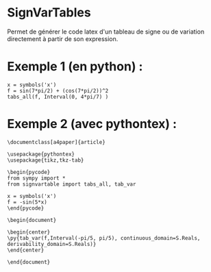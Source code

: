# SignVarTables
Permet de générer le code latex d'un tableau de signe ou de variation directement à partir de son expression.


# Exemple 1 (en python) :

```
x = symbols('x')
f = sin(7*pi/2) + (cos(7*pi/2))^2
tabs_all(f, Interval(0, 4*pi/7) )
```

# Exemple 2 (avec pythontex) :

```
\documentclass[a4paper]{article}

\usepackage{pythontex}
\usepackage{tikz,tkz-tab}

\begin{pycode}
from sympy import *
from signvartable import tabs_all, tab_var

x = symbols('x')
f = -sin(5*x)
\end{pycode}

\begin{document}

\begin{center}
\py{tab_var(f,Interval(-pi/5, pi/5), continuous_domain=S.Reals, derivability_domain=S.Reals)}
\end{center}

\end{document}
```
